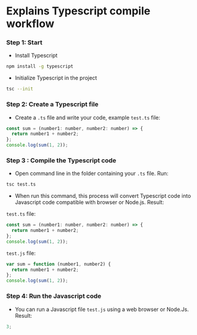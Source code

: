 # Explains Typescript compile workflow

### Step 1: Start

- Install Typescript

```bash
npm install -g typescript
```

- Initialize Typescript in the project

```bash
tsc --init
```

### Step 2: Create a Typescript file

- Create a `.ts` file and write your code, example `test.ts` file:

```js
const sum = (number1: number, number2: number) => {
  return number1 + number2;
};
console.log(sum(1, 2));
```

### Step 3 : Compile the Typescript code

- Open command line in the folder containing your `.ts` file. Run:

```bash
tsc test.ts
```

- When run this command, this process will convert Typescript code into Javascript code compatible with browser or Node.js. Result:

`test.ts` file:

```js
const sum = (number1: number, number2: number) => {
  return number1 + number2;
};
console.log(sum(1, 2));
```

`test.js` file:

```js
var sum = function (number1, number2) {
  return number1 + number2;
};
console.log(sum(1, 2));
```

### Step 4: Run the Javascript code

- You can run a Javascript file `test.js` using a web browser or Node.Js. Result:

```js
3;
```
